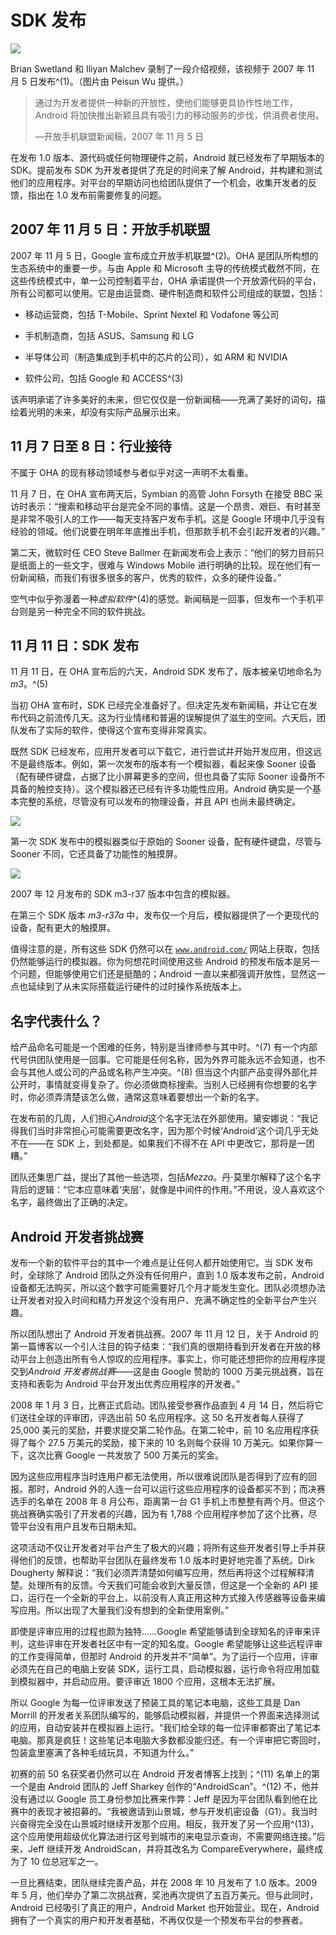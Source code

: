 # SDK 发布

![](img/f39001.png)

Brian Swetland 和 Iliyan Malchev 录制了一段介绍视频，该视频于 2007 年 11 月 5 日发布^(1)。（图片由 Peisun Wu 提供。）

> 通过为开发者提供一种新的开放性，使他们能够更具协作性地工作，Android 将加快推出新颖且具有吸引力的移动服务的步伐，供消费者使用。
> 
> —开放手机联盟新闻稿，2007 年 11 月 5 日

在发布 1.0 版本、源代码或任何物理硬件之前，Android 就已经发布了早期版本的 SDK。提前发布 SDK 为开发者提供了充足的时间来了解 Android，并构建和测试他们的应用程序。对平台的早期访问也给团队提供了一个机会，收集开发者的反馈，指出在 1.0 发布前需要修复的问题。

## 2007 年 11 月 5 日：开放手机联盟

2007 年 11 月 5 日，Google 宣布成立开放手机联盟^(2)。OHA 是团队所构想的生态系统中的重要一步。与由 Apple 和 Microsoft 主导的传统模式截然不同，在这些传统模式中，单一公司控制着平台，OHA 承诺提供一个开放源代码的平台，所有公司都可以使用。它是由运营商、硬件制造商和软件公司组成的联盟，包括：

+   移动运营商，包括 T-Mobile、Sprint Nextel 和 Vodafone 等公司

+   手机制造商，包括 ASUS、Samsung 和 LG

+   半导体公司（制造集成到手机中的芯片的公司），如 ARM 和 NVIDIA

+   软件公司，包括 Google 和 ACCESS^(3)

该声明承诺了许多美好的未来，但它仅仅是一份新闻稿——充满了美好的词句，描绘着光明的未来，却没有实际产品展示出来。

## 11 月 7 日至 8 日：行业接待

不属于 OHA 的现有移动领域参与者似乎对这一声明不太看重。

11 月 7 日，在 OHA 宣布两天后，Symbian 的高管 John Forsyth 在接受 BBC 采访时表示：“搜索和移动平台是完全不同的事情。这是一个昂贵、艰巨、有时甚至是非常不吸引人的工作——每天支持客户发布手机。这是 Google 环境中几乎没有经验的领域。他们说要在明年年底推出手机，但那款手机不会引起开发者的兴趣。”

第二天，微软时任 CEO Steve Ballmer 在新闻发布会上表示：“他们的努力目前只是纸面上的一些文字，很难与 Windows Mobile 进行明确的比较。现在他们有一份新闻稿，而我们有很多很多的客户，优秀的软件，众多的硬件设备。”

空气中似乎弥漫着一种*虚拟软件*^(4)的感觉。新闻稿是一回事，但发布一个手机平台则是另一种完全不同的软件挑战。

## 11 月 11 日：SDK 发布

11 月 11 日，在 OHA 宣布后的六天，Android SDK 发布了，版本被亲切地命名为 *m3*。^(5)

当初 OHA 宣布时，SDK 已经完全准备好了。但决定先发布新闻稿，并让它在发布代码之前流传几天。这为行业情绪和普遍的误解提供了滋生的空间。六天后，团队发布了实际的软件，使得这个宣布变得非常真实。

既然 SDK 已经发布，应用开发者可以下载它，进行尝试并开始开发应用，但这远不是最终版本。例如，第一次发布的版本有一个模拟器，看起来像 Sooner 设备（配有硬件键盘，占据了比小屏幕更多的空间，但也具备了实际 Sooner 设备所不具备的触控支持）。这个模拟器还已经有许多功能性应用。Android 确实是一个基本完整的系统，尽管没有可以发布的物理设备，并且 API 也尚未最终确定。

![](img/f39002.png)

第一次 SDK 发布中的模拟器类似于原始的 Sooner 设备，配有硬件键盘，尽管与 Sooner 不同，它还具备了功能性的触摸屏。

![](img/f39003.png)

2007 年 12 月发布的 SDK m3-r37 版本中包含的模拟器。

在第三个 SDK 版本 *m3-r37a* 中，发布仅一个月后，模拟器提供了一个更现代的设备，配有更大的触摸屏。

值得注意的是，所有这些 SDK 仍然可以在 [`www.android.com/`](https://www.android.com/) 网站上获取，包括仍然能够运行的模拟器。你为何想花时间使用这些 Android 的预发布版本是另一个问题，但能够使用它们还是挺酷的；Android 一直以来都强调开放性，显然这一点也延续到了从未实际搭载运行硬件的过时操作系统版本上。

## 名字代表什么？

给产品命名可能是一个困难的任务，特别是当律师参与其中时。^(7) 有一个内部代号供团队使用是一回事。它可能是任何名称，因为外界可能永远不会知道，也不会与其他人或公司的产品或名称产生冲突。^(8) 但当这个内部产品变得外部化并公开时，事情就变得复杂了。你必须做商标搜索。当别人已经拥有你想要的名字时，你必须弄清楚该怎么做，通常这意味着要想出一个新的名字。

在发布前的几周，人们担心*Android*这个名字无法在外部使用。黛安娜说：“我记得我们当时非常担心可能需要更改名字，因为那个时候‘Android’这个词几乎无处不在——在 SDK 上，到处都是。如果我们不得不在 API 中更改它，那将是一团糟。”

团队还集思广益，提出了其他一些选项，包括*Mezza*。丹·莫里尔解释了这个名字背后的逻辑：“它本应意味着‘夹层’，就像是中间件的作用。”不用说，没人喜欢这个名字，最终做出了正确的决定。

## Android 开发者挑战赛

发布一个新的软件平台的其中一个难点是让任何人都开始使用它。当 SDK 发布时，全球除了 Android 团队之外没有任何用户，直到 1.0 版本发布之前，Android 设备都无法购买，所以这个数字可能需要好几个月才能发生变化。团队必须想办法让开发者对投入时间和精力开发这个没有用户、充满不确定性的全新平台产生兴趣。

所以团队想出了 Android 开发者挑战赛。2007 年 11 月 12 日，关于 Android 的第一篇博客以一个引人注目的钩子结束：“我们真的很期待看到开发者在开放的移动平台上创造出所有令人惊叹的应用程序。事实上，你可能还想把你的应用程序提交到*Android 开发者挑战赛*——这是由 Google 赞助的 1000 万美元挑战赛，旨在支持和表彰为 Android 平台开发出优秀应用程序的开发者。”

2008 年 1 月 3 日，比赛正式启动。团队接受参赛作品直到 4 月 14 日，然后将它们送往全球的评审团，评选出前 50 名应用程序。这 50 名开发者每人获得了 25,000 美元的奖励，并要求提交第二轮作品。在第二轮中，前 10 名应用程序获得了每个 27.5 万美元的奖励，接下来的 10 名则每个获得 10 万美元。如果你算一下，这次比赛 Google 一共发放了 500 万美元的奖金。

因为这些应用程序当时连用户都无法使用，所以很难说团队是否得到了应有的回报。那时，Android 外的人连一台可以运行这些应用程序的设备都买不到；而决赛选手的名单在 2008 年 8 月公布，距离第一台 G1 手机上市整整有两个月。但这个挑战赛确实吸引了开发者的兴趣，因为有 1,788 个应用程序参加了这个比赛，尽管平台没有用户且发布日期未知。

这项活动不仅让开发者对平台产生了极大的兴趣；将所有这些开发者引导上手并获得他们的反馈，也帮助平台团队在最终发布 1.0 版本时更好地完善了系统。Dirk Dougherty 解释说：“我们必须弄清楚如何编写应用，然后再将这个过程解释清楚。处理所有的反馈。今天我们可能会收到大量反馈，但这是一个全新的 API 接口，运行在一个全新的平台上，以前没有人真正用这种方式接入传感器等设备来编写应用。所以出现了大量我们没有想到的全新使用案例。”

即使是评审应用的过程也颇为独特……Google 希望能够请到全球知名的评审来评判，这些评审在开发者社区中有一定的知名度。Google 希望能够让这些远程评审的工作变得简单，但那时 Android 的开发并不“简单”。为了运行一个应用，评审必须先在自己的电脑上安装 SDK，运行工具，启动模拟器，运行命令将应用加载到模拟器中，并启动应用。要评审近 1800 个应用，这根本无法扩展。

所以 Google 为每一位评审发送了预装工具的笔记本电脑，这些工具是 Dan Morrill 的开发者关系团队编写的，能够启动模拟器，并提供一个界面来选择测试的应用，自动安装并在模拟器上运行。“我们给全球的每一位评审都寄出了笔记本电脑。那真是疯狂！这些笔记本电脑大多数都没能归还。有一个评审把它寄回时，包装盒里塞满了各种毛绒玩具，不知道为什么。”

初赛的前 50 名获奖者仍然可以在 Android 开发者博客上找到；^(11) 名单上的第一个是由 Android 团队的 Jeff Sharkey 创作的“AndroidScan”。^(12) 不，他并没有通过以 Google 员工身份参加比赛来作弊：Jeff 是因为平台团队看到他在比赛中的表现才被招募的。“我被邀请到山景城，参与开发机密设备（G1）。我当时兴奋得完全没在山景城时继续开发那个应用。相反，我开发了另一个应用^(13)，这个应用使用超级优化算法进行区号到城市的来电显示查询，不需要网络连接。”后来，Jeff 继续开发 AndroidScan，并将其改名为 CompareEverywhere，最终成为了 10 位总冠军之一。

一旦比赛结束，团队继续完善产品，并在 2008 年 10 月发布了 1.0 版本。2009 年 5 月，他们举办了第二次挑战赛，奖池再次提供了五百万美元。但与此同时，Android 已经吸引了真正的用户，Android Market 也开始营业。现在，Android 拥有了一个真实的用户和开发者基础，不再仅仅是一个预发布平台的参赛者。
